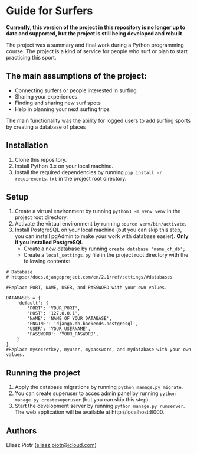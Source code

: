 # Guide for Surfers
**Currently, this version of the project in this repository is no longer up to date and supported, but the project is still being developed and rebuilt**

The project was a summary and final work during a Python programming course. The project is a kind of service for people who surf or plan to start practicing this sport.

## The main assumptions of the project:
* Connecting  surfers or people interested in surfing
* Sharing your experiences
* Finding and sharing new surf spots
* Help in planning your next surfing trips


The main functionality was the ability for logged users to add surfing sports by creating a database of places

## Installation

1. Clone this repository.
2. Install Python 3.x on your local machine.
3. Install the required dependencies by running `pip install -r requirements.txt` in the project root directory.


## Setup

1. Create a virtual environment by running `python3 -m venv venv` in the project root directory.
2. Activate the virtual environment by running `source venv/bin/activate`.
3. Install PostgreSQL on your local machine (but you can skip this step, you can install pgAdmin to make your work with database easier).
    **Only if you installed PostgreSQL**
    * Create a new database by running `create database 'name_of_db';`.
    * Create a `local_settings.py` file in the project root directory with the following contents:
```
# Database
# https://docs.djangoproject.com/en/2.1/ref/settings/#databases

#Replace PORT, NAME, USER, and PASSWORD with your own values.

DATABASES = {
    'default': {
        'PORT': 'YOUR_PORT',
        'HOST': '127.0.0.1',
        'NAME': 'NAME_OF_YOUR_DATABASE',
        'ENGINE': 'django.db.backends.postgresql',
        'USER': 'YOUR_USERNAME',
        'PASSWORD': 'YOUR_PASWORD',
    }
}
#Replace mysecretkey, myuser, mypassword, and mydatabase with your own values.
```

## Running the project

1. Apply the database migrations by running `python manage.py migrate`.
2. You can create superuser to acces admin panel by running `python manage.py createsuperuser` (but you can skip this step).
3. Start the development server by running `python manage.py runserver`. The web application will be available at http://localhost:8000.

## Authors
Eliasz Piotr (eliasz.piotr@icloud.com)

